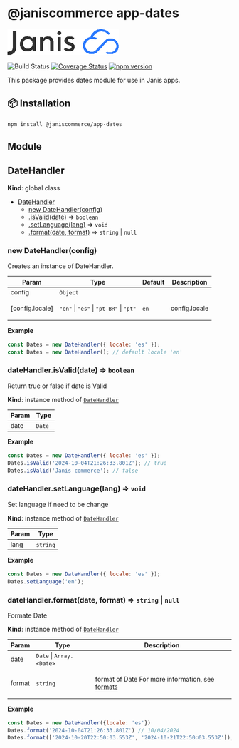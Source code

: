 # @janiscommerce app-dates

![janis-logo](brand-logo.png)

![Build Status](https://github.com/janis-commerce/apps-dates/workflows/Build%20Status/badge.svg)
[![Coverage Status](https://coveralls.io/repos/github/janis-commerce/apps-dates/badge.svg?branch=master)](https://coveralls.io/github/janis-commerce/apps-dates?branch=master)
[![npm version](https://badge.fury.io/js/%40janiscommerce%2Fapps-dates.svg)](https://www.npmjs.com/package/@janiscommerce/apps-dates)

This package provides dates module for use in Janis apps.

## 📦 Installation

```sh
npm install @janiscommerce/app-dates
```

## Module

<a name="DateHandler"></a>

## DateHandler

**Kind**: global class

- [DateHandler](#DateHandler)
  - [new DateHandler(config)](#new_DateHandler_new)
  - [.isValid(date)](#DateHandler+isValid) ⇒ <code>boolean</code>
  - [.setLanguage(lang)](#DateHandler+setLanguage) ⇒ <code>void</code>
  - [.format(date, format)](#DateHandler+format) ⇒ <code>string</code> \| <code>null</code>

<a name="new_DateHandler_new"></a>

### new DateHandler(config)

<p>Creates an instance of DateHandler.</p>

| Param           | Type                                                                                                                        | Default         | Description          |
| --------------- | --------------------------------------------------------------------------------------------------------------------------- | --------------- | -------------------- |
| config          | <code>Object</code>                                                                                                         |                 |                      |
| [config.locale] | <code>&quot;en&quot;</code> \| <code>&quot;es&quot;</code> \| <code>&quot;pt-BR&quot;</code> \| <code>&quot;pt&quot;</code> | <code>en</code> | <p>config.locale</p> |

**Example**

```js
const Dates = new DateHandler({ locale: 'es' });
const Dates = new DateHandler(); // default locale 'en'
```

<a name="DateHandler+isValid"></a>

### dateHandler.isValid(date) ⇒ <code>boolean</code>

<p>Return true or false if date is Valid</p>

**Kind**: instance method of [<code>DateHandler</code>](#DateHandler)

| Param | Type              |
| ----- | ----------------- |
| date  | <code>Date</code> |

**Example**

```js
const Dates = new DateHandler({ locale: 'es' });
Dates.isValid('2024-10-04T21:26:33.801Z'); // true
Dates.isValid('Janis commerce'); // false
```

<a name="DateHandler+setLanguage"></a>

### dateHandler.setLanguage(lang) ⇒ <code>void</code>

<p>Set language if need to be change</p>

**Kind**: instance method of [<code>DateHandler</code>](#DateHandler)

| Param | Type                |
| ----- | ------------------- |
| lang  | <code>string</code> |

**Example**

```js
const Dates = new DateHandler({ locale: 'es' });
Dates.setLanguage('en');
```

<a name="DateHandler+format"></a>

### dateHandler.format(date, format) ⇒ <code>string</code> \| <code>null</code>

<p>Formate Date</p>

**Kind**: instance method of [<code>DateHandler</code>](#DateHandler)

| Param  | Type                                                 | Description                                                                                                   |
| ------ | ---------------------------------------------------- | ------------------------------------------------------------------------------------------------------------- |
| date   | <code>Date</code> \| <code>Array.&lt;Date&gt;</code> |                                                                                                               |
| format | <code>string</code>                                  | <p>format of Date For more information, see <a href="https://date-fns.org/v4.1.0/docs/format">formats</a></p> |

**Example**

```js
const Dates = new DateHandler({locale: 'es'})
Dates.format('2024-10-04T21:26:33.801Z') // 10/04/2024
Dates.format(['2024-10-20T22:50:03.553Z', '2024-10-21T22:50:03.553Z']), // 10/20 19:50 - 10/21 19:50
```
